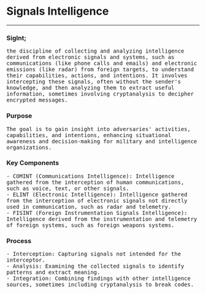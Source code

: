 # Signals Intelligence
---

### SigInt; 
<tt>the discipline of collecting and analyzing intelligence derived from electronic signals and systems, such as communications (like phone calls and emails) and electronic emissions (like radar) from foreign targets, to understand their capabilities, actions, and intentions. It involves intercepting these signals, often without the sender's knowledge, and then analyzing them to extract useful information, sometimes involving cryptanalysis to decipher encrypted messages.</tt> </br>

### Purpose
<tt>The goal is to gain insight into adversaries' activities, capabilities, and intentions, enhancing situational awareness and decision-making for military and intelligence organizations. </tt>

### Key Components 
<tt> - COMINT (Communications Intelligence): Intelligence gathered from the interception of human communications, such as voice, text, or other signals.</tt></br> 
<tt> - ELINT (Electronic Intelligence): Intelligence gathered from the interception of electronic signals not directly used in communication, such as radar and telemetry.</tt></br> 
<tt> - FISINT (Foreign Instrumentation Signals Intelligence): Intelligence derived from the instrumentation and telemetry of foreign systems, such as foreign weapons systems. </tt></br>

### Process
<tt> - Interception: Capturing signals not intended for the interceptor.</tt></br> 
<tt> - Analysis: Examining the collected signals to identify patterns and extract meaning.</tt></br> 
<tt> - Integration: Combining findings with other intelligence sources, sometimes including cryptanalysis to break codes.</tt></br>
